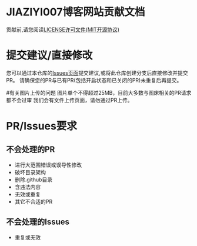 # JIAZIYI007博客网站贡献文档

贡献前,请您阅读[LICENSE许可文件(MIT开源协议)](https://github.com/JIAZIYI007/JIAZIYI007.github.io/blob/main/LICENSE)

# 提交建议/直接修改

您可以通过本仓库的[Issues页面](https://github.com/JIAZIYI007/JIAZIYI007.github.io/issues)提交建议,或将此仓库创建分支后直接修改并提交PR。
请确保您的PR与已有PR(包括开启状态和已关闭的PR)未重复后再提交。

#有关图片上传的问题
图片单个不得超过25MB，目前大多数与图床相关的PR请求都不会过审
我们会有文件上传页面，请勿通过PR上传。

# PR/Issues要求
## 不会处理的PR

- 进行大范围错误或误导性修改
- 破坏目录架构
- 删除.github目录
- 含违法内容
- 无效或重复
- 其它不合适的PR

## 不会处理的Issues
- 重复或无效
